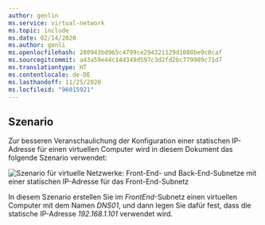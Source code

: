 ```yaml
---
author: genlin
ms.service: virtual-network
ms.topic: include
ms.date: 02/14/2020
ms.author: genli
ms.openlocfilehash: 280943bd965c4799ce294321129d1088be9c0caf
ms.sourcegitcommit: a43a59e44c14d349d597c3d2fd2bc779989c71d7
ms.translationtype: HT
ms.contentlocale: de-DE
ms.lasthandoff: 11/25/2020
ms.locfileid: "96015921"
---
```

## <a name="scenario"></a>Szenario

Zur besseren Veranschaulichung der Konfiguration einer statischen IP-Adresse für einen virtuellen Computer wird in diesem Dokument das folgende Szenario verwendet:

![Szenario für virtuelle Netzwerke: Front-End- und Back-End-Subnetze mit einer statischen IP-Adresse für das Front-End-Subnetz](./media/virtual-networks-static-ip-scenario-include/static-ip-scenario.png)

In diesem Szenario erstellen Sie im *FrontEnd*-Subnetz einen virtuellen Computer mit dem Namen *DNS01*, und dann legen Sie dafür fest, dass die statische IP-Adresse *192.168.1.101* verwendet wird.
